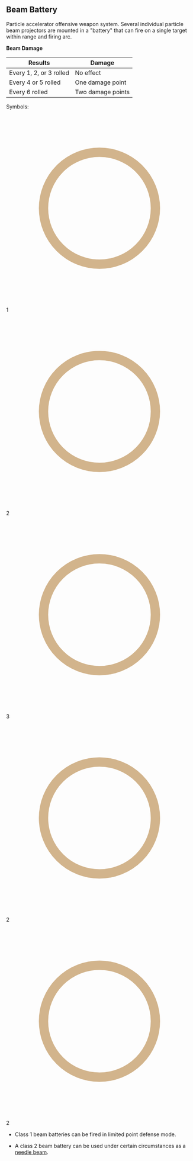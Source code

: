 Beam Battery
------------

Particle accelerator offensive weapon system. Several individual particle beam projectors are mounted in a "battery" that can fire on a single target within range and firing arc.

__Beam Damage__

| Results                 | Damage
| ----------------------- | ------
| Every 1, 2, or 3 rolled | No effect
| Every 4 or 5 rolled     | One damage point
| Every 6 rolled          | Two damage points

Symbols:

<svg class='ssd-symbol'
     version="1.1"
     viewBox='0 0 100 100'
     xmlns="http://www.w3.org/2000/svg">
  <circle cx='50' cy='50' r='30' stroke='Tan' stroke-width='5' fill='none' />
  <!-- fore arcs -->
  <line x1='22' y1='34' x2='6' y2='25' stroke='Tan' stroke-width='5' />
  <line x1='50' y1='20' x2='50' y2='0' stroke='Tan' stroke-width='5' />
  <line x1='78' y1='34' x2='94' y2='25' stroke='Tan' stroke-width='5' />
  <!-- aft arcs -->
  <line x1='22' y1='66' x2='6' y2='75' stroke='Tan' stroke-width='5' />
  <line x1='50' y1='80' x2='50' y2='100' stroke='Tan' stroke-width='5' />
  <line x1='78' y1='66' x2='94' y2='75' stroke='Tan' stroke-width='5' />
  <text x='50%' y='50%'
        fill='currentColor'
        font-family='sans-serif'
        font-size='300%'
        font-weight='bold'
        dominant-baseline='middle'
        text-anchor='middle'>
    1
  </text>
</svg>

<svg class='ssd-symbol'
     version="1.1"
     viewBox='0 0 100 100'
     xmlns="http://www.w3.org/2000/svg">
  <circle cx='50' cy='50' r='30' stroke='Tan' stroke-width='5' fill='none' />
  <!-- fore arcs -->
  <line x1='22' y1='34' x2='6' y2='25' stroke='Tan' stroke-width='5' />
  <line x1='50' y1='20' x2='50' y2='0' stroke='Tan' stroke-width='5' />
  <line x1='78' y1='34' x2='94' y2='25' stroke='Tan' stroke-width='5' />
  <text x='50%' y='50%'
        fill='currentColor'
        font-family='sans-serif'
        font-size='300%'
        font-weight='bold'
        dominant-baseline='middle'
        text-anchor='middle'>
    2
  </text>
</svg>

<svg class='ssd-symbol'
     version="1.1"
     viewBox='0 0 100 100'
     xmlns="http://www.w3.org/2000/svg">
  <circle cx='50' cy='50' r='30' stroke='Tan' stroke-width='5' fill='none' />
  <!-- fore arc -->
  <line x1='50' y1='20' x2='50' y2='0' stroke='Tan' stroke-width='5' />
  <text x='50%' y='50%'
        fill='currentColor'
        font-family='sans-serif'
        font-size='300%'
        font-weight='bold'
        dominant-baseline='middle'
        text-anchor='middle'>
    3
  </text>
</svg>

<svg class='ssd-symbol'
     version="1.1"
     viewBox='0 0 100 100'
     xmlns="http://www.w3.org/2000/svg">
  <circle cx='50' cy='50' r='30' stroke='Tan' stroke-width='5' fill='none' />
  <!-- fore arcs -->
  <line x1='22' y1='34' x2='6' y2='25' stroke='Tan' stroke-width='5' />
  <line x1='50' y1='20' x2='50' y2='0' stroke='Tan' stroke-width='5' />
  <!-- aft arcs -->
  <line x1='22' y1='66' x2='6' y2='75' stroke='Tan' stroke-width='5' />
  <text x='50%' y='50%'
        fill='currentColor'
        font-family='sans-serif'
        font-size='300%'
        font-weight='bold'
        dominant-baseline='middle'
        text-anchor='middle'>
    2
  </text>
</svg>

<svg class='ssd-symbol'
     version="1.1"
     viewBox='0 0 100 100'
     xmlns="http://www.w3.org/2000/svg">
  <circle cx='50' cy='50' r='30' stroke='Tan' stroke-width='5' fill='none' />
  <!-- fore arcs -->
  <line x1='50' y1='20' x2='50' y2='0' stroke='Tan' stroke-width='5' />
  <line x1='78' y1='34' x2='94' y2='25' stroke='Tan' stroke-width='5' />
  <!-- aft arc -->
  <line x1='78' y1='66' x2='94' y2='75' stroke='Tan' stroke-width='5' />
  <text x='50%' y='50%'
        fill='currentColor'
        font-family='sans-serif'
        font-size='300%'
        font-weight='bold'
        dominant-baseline='middle'
        text-anchor='middle'>
    2
  </text>
</svg>

* Class 1 beam batteries can be fired in limited point defense mode.

* A class 2 beam battery can be used under certain circumstances as a [needle beam](NeedleBeam).
